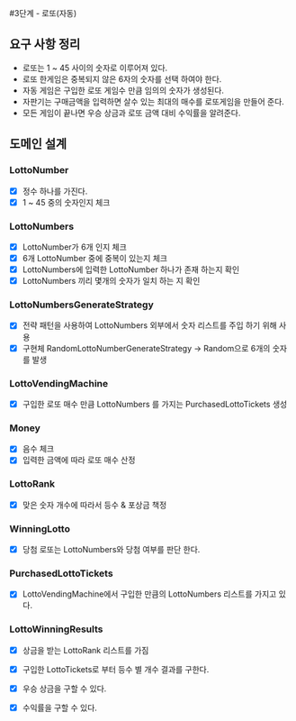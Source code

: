 #3단계 - 로또(자동)

## 요구 사항 정리
- 로또는 1 ~ 45 사이의 숫자로 이루어져 있다.
- 로또 한게임은 중복되지 않은 6자의 숫자를 선택 하여야 한다.
- 자동 게임은 구입한 로또 게임수 만큼 임의의 숫자가 생성된다.
- 자판기는 구매금액을 입력하면 살수 있는 최대의 매수를 로또게임을 만들어 준다.
- 모든 게임이 끝나면 우승 상금과 로또 금액 대비 수익률을 알려준다.

## 도메인 설계
### LottoNumber
- [x] 정수 하나를 가진다.
- [x] 1 ~ 45 중의 숫자인지 체크

### LottoNumbers
- [x] LottoNumber가 6개 인지 체크
- [x] 6개 LottoNumber 중에 중복이 있는지 체크
- [x] LottoNumbers에 입력한 LottoNumber 하나가 존재 하는지 확인
- [x] LottoNumbers 끼리 몇개의 숫자가 일치 하는 지 확인

### LottoNumbersGenerateStrategy
- [x] 전략 패턴을 사용하여 LottoNumbers 외부에서 숫자 리스트를 주입 하기 위해 사용
- [x] 구현체 RandomLottoNumberGenerateStrategy -> Random으로 6개의 숫자를 발생

### LottoVendingMachine
- [x] 구입한 로또 매수 만큼 LottoNumbers 를 가지는 PurchasedLottoTickets 생성

### Money
- [x] 음수 체크
- [x] 입력한 금액에 따라 로또 매수 산정

### LottoRank
- [x] 맞은 숫자 개수에 따라서 등수 & 포상금 책정

### WinningLotto
- [x] 당첨 로또는 LottoNumbers와 당첨 여부를 판단 한다.

### PurchasedLottoTickets
- [x] LottoVendingMachine에서 구입한 만큼의 LottoNumbers 리스트를 가지고 있다.

### LottoWinningResults
- [x] 상금을 받는 LottoRank 리스트를 가짐
- [x] 구입한 LottoTickets로 부터 등수 별 개수 결과를 구한다.
- [x] 우승 상금을 구할 수 있다.
- [x] 수익률을 구할 수 있다.


